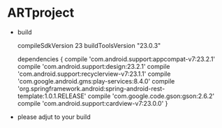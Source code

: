 # ARTproject

* build

  compileSdkVersion 23
  buildToolsVersion "23.0.3"

  dependencies {
      compile 'com.android.support:appcompat-v7:23.2.1'
      compile 'com.android.support:design:23.2.1'
      compile 'com.android.support:recyclerview-v7:23.1.1'
      compile 'com.google.android.gms:play-services:8.4.0'
      compile 'org.springframework.android:spring-android-rest-template:1.0.1.RELEASE'
      compile 'com.google.code.gson:gson:2.6.2'
      compile 'com.android.support:cardview-v7:23.0.0'
  }


* please adjut to your build
